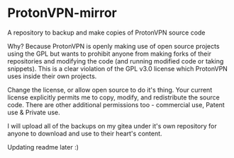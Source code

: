 # ProtonVPN-mirror

A repository to backup and make copies of ProtonVPN source code

Why? Because ProtonVPN is openly making use of open source projects using the GPL but wants to prohibit anyone from making forks of their repositories and modifying the code (and running modified code or taking snippets). This is a clear violation of the GPL v3.0 license which ProtonVPN uses inside their own projects.

Change the license, or allow open source to do it's thing. Your current license explicitly permits me to copy, modify, and redistribute the source code. There are other additional permissions too - commercial use, Patent use & Private use.

I will upload all of the backups on my gitea under it's own repository for anyone to download and use to their heart's content.

Updating readme later :)